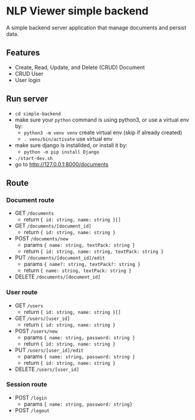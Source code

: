 # NLP Viewer simple backend

A simple backend server application that manage documents and persist data.

## Features

- Create, Read, Update, and Delete (CRUD) Document
- CRUD User
- User login

## Run server

- `cd simple-backend`
- make sure your `python` command is using python3, or use a virtual env by:
  - `python3 -m venv venv` create virtual env (skip if already created)
  - `. venv/bin/activate` use virtual env
- make sure django is installded, or install it by:
  - `python -m pip install Django`
- `./start-dev.sh`
- go to http://127.0.0.1:8000/documents

## Route

### Document route

- GET `/documents`
  - return `{ id: string, name: string }[]`
- GET `/documents/[document_id]`
  - return `{ id: string, name: string }`
- POST `/documents/new`
  - params `{ name: string, textPack: string }`
  - return `{ id: string, name: string, textPack: string }`
- PUT `/documents/[document_id]/edit`
  - params `{ name?: string, textPack?: string }`
  - return `{ name: string, textPack: string }`
- DELETE `/documents/[document_id]`

### User route

- GET `/users`
  - return `{ id: string, name: string }[]`
- GET `/users/[user_id]`
  - return `{ id: string, name: string }`
- POST `/users/new`
  - params `{ name: string, password: string }`
  - return `{ id: string, name: string }`
- PUT `/users/[user_id]/edit`
  - params `{ name: string, password: string }`
  - return `{ id: string, name: string }`
- DELETE `/users/[user_id]`

### Session route

- POST `/login`
  - params `{ name: string, password: string}`
- POST `/logout`

